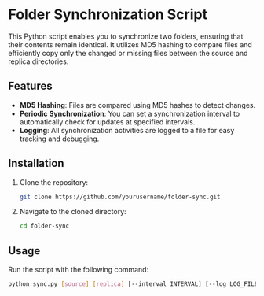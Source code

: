 # Folder Synchronization Script

This Python script enables you to synchronize two folders, ensuring that their contents remain identical. It utilizes MD5 hashing to compare files and efficiently copy only the changed or missing files between the source and replica directories.

## Features

- **MD5 Hashing**: Files are compared using MD5 hashes to detect changes.
- **Periodic Synchronization**: You can set a synchronization interval to automatically check for updates at specified intervals.
- **Logging**: All synchronization activities are logged to a file for easy tracking and debugging.

## Installation

1. Clone the repository:

    ```bash
    git clone https://github.com/yourusername/folder-sync.git
    ```

2. Navigate to the cloned directory:

    ```bash
    cd folder-sync
    ```


## Usage

Run the script with the following command:

```bash
python sync.py [source] [replica] [--interval INTERVAL] [--log LOG_FILE]

